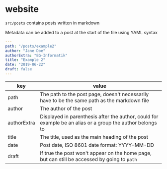# website

`src/posts` contains posts written in markdown

Metadata can be added to a post at the start of the file using YAML syntax

```YAML
---
path: "/posts/example2"
author: "Jane Doe"
authorExtra: "BG-Informatik"
title: "Example 2"
date: "2019-06-22"
draft: false
---
```

key         | value
------------|------------------------------------------------------------------
path        | The path to the post page, doesn't necessarily have to be the same path as the markdown file
author      | The author of the post
authorExtra | Displayed in parenthesis after the author, could for example be an alias or a group the author belongs to
title       | The title, used as the main heading of the post
date        | Post date, ISO 8601 date format: YYYY-MM-DD
draft       | If true the post won't appear on the home page, but can still be accessed by going to `path`

